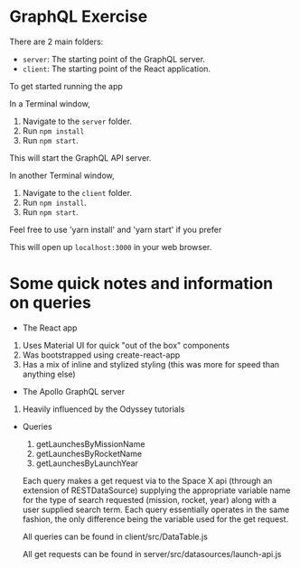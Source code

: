 # GraphQL Exercise

There are 2 main folders:

- `server`: The starting point of the GraphQL server.
- `client`: The starting point of the React application.

To get started running the app

In a Terminal window,

1. Navigate to the `server` folder.
1. Run `npm install`
1. Run `npm start`.

This will start the GraphQL API server.

In another Terminal window,

1. Navigate to the `client` folder.
1. Run `npm install`.
1. Run `npm start`.

Feel free to use 'yarn install' and 'yarn start' if you prefer

This will open up `localhost:3000` in your web browser.

# Some quick notes and information on queries

- The React app 
1. Uses Material UI for quick "out of the box" components
2. Was bootstrapped using create-react-app
3. Has a mix of inline and stylized styling (this was more for speed than anything else)

- The Apollo GraphQL server 
1. Heavily influenced by the Odyssey tutorials

  - Queries
    1. getLaunchesByMissionName
    2. getLaunchesByRocketName
    3. getLaunchesByLaunchYear

    Each query makes a get request via to the Space X api (through an extension of RESTDataSource) supplying the appropriate variable name for the type of search requested (mission, rocket, year) along with a user supplied search term. 
    Each query essentially operates in the same fashion, the only difference being the variable used for the get request. 

    All queries can be found in client/src/DataTable.js

    All get requests can be found in server/src/datasources/launch-api.js
   